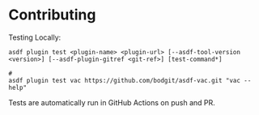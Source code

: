 # Contributing

Testing Locally:

```shell
asdf plugin test <plugin-name> <plugin-url> [--asdf-tool-version <version>] [--asdf-plugin-gitref <git-ref>] [test-command*]

#
asdf plugin test vac https://github.com/bodgit/asdf-vac.git "vac --help"
```

Tests are automatically run in GitHub Actions on push and PR.
